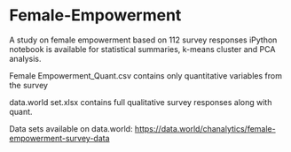 # Female-Empowerment
A study on female empowerment based on 112 survey responses
iPython notebook is available for statistical summaries, k-means cluster and PCA analysis. 

Female Empowerment_Quant.csv contains only quantitative variables from the survey

data.world set.xlsx contains full qualitative survey responses along with quant. 


Data sets available on data.world: https://data.world/chanalytics/female-empowerment-survey-data

